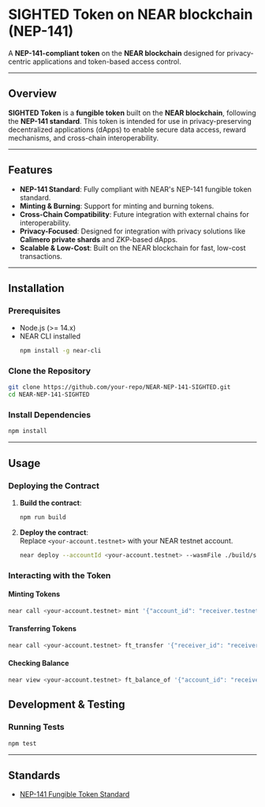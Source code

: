 # **SIGHTED Token on NEAR blockchain (NEP-141)**  
A **NEP-141-compliant token** on the **NEAR blockchain** designed for privacy-centric applications and token-based access control.

---

## **Overview**  
**SIGHTED Token** is a **fungible token** built on the **NEAR blockchain**, following the **NEP-141 standard**. This token is intended for use in privacy-preserving decentralized applications (dApps) to enable secure data access, reward mechanisms, and cross-chain interoperability.

---

## **Features**
- **NEP-141 Standard**: Fully compliant with NEAR's NEP-141 fungible token standard.
- **Minting & Burning**: Support for minting and burning tokens.
- **Cross-Chain Compatibility**: Future integration with external chains for interoperability.
- **Privacy-Focused**: Designed for integration with privacy solutions like **Calimero private shards** and ZKP-based dApps.
- **Scalable & Low-Cost**: Built on the NEAR blockchain for fast, low-cost transactions.

---

## **Installation**
### Prerequisites
- Node.js (>= 14.x)
- NEAR CLI installed  
  ```bash
  npm install -g near-cli
  ```

### Clone the Repository
```bash
git clone https://github.com/your-repo/NEAR-NEP-141-SIGHTED.git
cd NEAR-NEP-141-SIGHTED
```

### Install Dependencies
```bash
npm install
```

---

## **Usage**
### Deploying the Contract
1. **Build the contract**:  
   ```bash
   npm run build
   ```

2. **Deploy the contract**:  
   Replace `<your-account.testnet>` with your NEAR testnet account.  
   ```bash
   near deploy --accountId <your-account.testnet> --wasmFile ./build/sighted_token.wasm
   ```

### Interacting with the Token
#### Minting Tokens
```bash
near call <your-account.testnet> mint '{"account_id": "receiver.testnet", "amount": "1000"}' --accountId <your-account.testnet>
```

#### Transferring Tokens
```bash
near call <your-account.testnet> ft_transfer '{"receiver_id": "receiver.testnet", "amount": "10"}' --accountId <your-account.testnet> --depositYocto 1
```

#### Checking Balance
```bash
near view <your-account.testnet> ft_balance_of '{"account_id": "receiver.testnet"}'
```

## **Development & Testing**
### Running Tests
```bash
npm test
```

---

## **Standards**
- [NEP-141 Fungible Token Standard](https://nomicon.io/Standards/Tokens/FungibleTokenCore.html)

